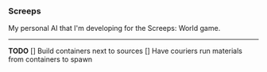 ### Screeps

My personal AI that I'm developing for the Screeps: World game.

---

**TODO**
[] Build containers next to sources
[] Have couriers run materials from containers to spawn
